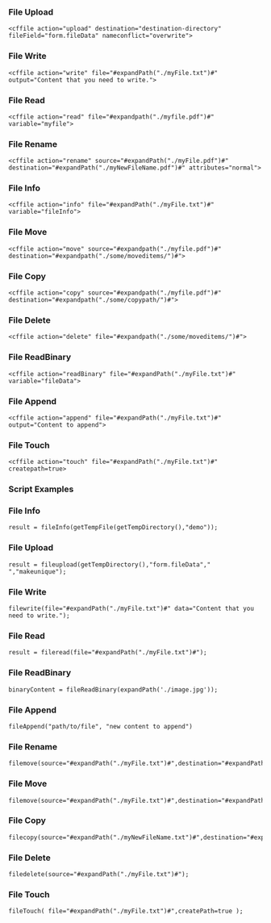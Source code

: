 ### File Upload

```lucee
<cffile action="upload" destination="destination-directory" fileField="form.fileData" nameconflict="overwrite">
```

### File Write

```lucee
<cffile action="write" file="#expandPath("./myFile.txt")#" output="Content that you need to write.">
```

### File Read

```lucee
<cffile action="read" file="#expandpath("./myfile.pdf")#" variable="myfile">
```

### File Rename

```lucee
<cffile action="rename" source="#expandPath("./myFile.pdf")#" destination="#expandPath("./myNewFileName.pdf")#" attributes="normal">
```

### File Info

```lucee
<cffile action="info" file="#expandPath("./myFile.txt")#" variable="fileInfo">
```

### File Move

```lucee
<cffile action="move" source="#expandpath("./myfile.pdf")#" destination="#expandpath("./some/moveditems/")#">
```

### File Copy

```lucee
<cffile action="copy" source="#expandpath("./myfile.pdf")#" destination="#expandpath("./some/copypath/")#">
```

### File Delete

```lucee
<cffile action="delete" file="#expandpath("./some/moveditems/")#">
```

### File ReadBinary

```lucee
<cffile action="readBinary" file="#expandPath("./myFile.txt")#" variable="fileData">
```

### File Append

```lucee
<cffile action="append" file="#expandPath("./myFile.txt")#" output="Content to append">
```

### File Touch

```lucee
<cffile action="touch" file="#expandPath("./myFile.txt")#" createpath=true>
```

### Script Examples

### File Info

```luceescript
result = fileInfo(getTempFile(getTempDirectory(),"demo"));
```

### File Upload

```luceescript
result = fileupload(getTempDirectory(),"form.fileData"," ","makeunique");
```

### File Write

```luceescript
filewrite(file="#expandPath("./myFile.txt")#" data="Content that you need to write.");
```

### File Read

```luceescript
result = fileread(file="#expandPath("./myFile.txt")#");
```

### File ReadBinary

```luceescript
binaryContent = fileReadBinary(expandPath('./image.jpg'));
```

### File Append

```luceescript
fileAppend("path/to/file", "new content to append")
```

### File Rename

```luceescript
filemove(source="#expandPath("./myFile.txt")#",destination="#expandPath("./myNewFileName.txt")#");
```

### File Move

```luceescript
filemove(source="#expandPath("./myFile.txt")#",destination="#expandPath("./myNewFileName.txt")#");
```

### File Copy

```luceescript
filecopy(source="#expandPath("./myNewFileName.txt")#",destination="#expandPath("./some/moved/")#");
```

### File Delete

```luceescript
filedelete(source="#expandPath("./myFile.txt")#");
```

### File Touch

```luceescript
fileTouch( file="#expandPath("./myFile.txt")#",createPath=true );
```

